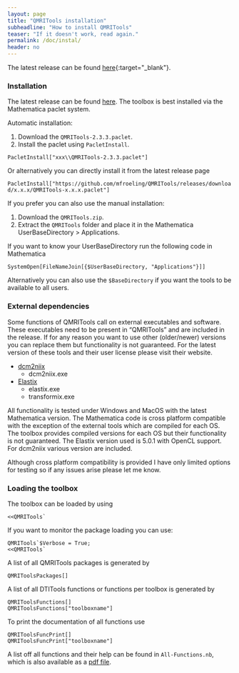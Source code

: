 ```yaml
---
layout: page
title: "QMRITools installation"
subheadline: "How to install QMRITools"
teaser: "If it doesn't work, read again."
permalink: /doc/instal/
header: no
---
```


The latest release can be found [here](https://github.com/mfroeling/QMRITools/releases){:target="_blank"}.


### Installation

The latest release can be found [here](https://github.com/mfroeling/QMRITools/releases).
The toolbox is best installed via the Mathematica paclet system.  

Automatic installation:
1.	Download the `QMRITools-2.3.3.paclet`.
2.	Install the paclet using `PacletInstall`.

`PacletInstall["xxx\\QMRITools-2.3.3.paclet"]`  

Or alternatively you can directly install it from the latest release page

`PacletInstall["https://github.com/mfroeling/QMRITools/releases/download/x.x.x/QMRITools-x.x.x.paclet"]`


If you prefer you can also use the manual installation:
1.	Download the `QMRITools.zip`.
2.	Extract the `QMRITools` folder and place it in the Mathematica UserBaseDirectory &gt; Applications.

If you want to know your UserBaseDirectory run the following code in Mathematica

`SystemOpen[FileNameJoin[{$UserBaseDirectory, "Applications"}]]`

Alternatively you can also use the `$BaseDirectory` if you want the tools to be available to all users.


### External dependencies

Some functions of QMRITools call on external executables and software.
These executables need to be present in “QMRITools” and are included in
the release. If for any reason you want to use other (older/newer)
versions you can replace them but functionality is not guaranteed. For
the latest version of these tools and their user license please visit
their website.

-   [dcm2niix](https://github.com/rordenlab/dcm2niix/)
    -   dcm2niix.exe
-   [Elastix](http://elastix.isi.uu.nl/)
    -   elastix.exe
    -   transformix.exe

All functionality is tested under Windows and MacOS with the latest Mathematica
version. The Mathematica code is cross platform compatible with the
exception of the external tools which are compiled for each OS. The
toolbox provides compiled versions for each OS but their functionality
is not guaranteed. 
The Elastix version used is 5.0.1 with OpenCL support.
For dcm2niix various version are included. 

Although cross platform compatibility is provided I have only limited
options for testing so if any issues arise please let me know.


### Loading the toolbox

The toolbox can be loaded by using
	
	<<QMRITools` 

If you want to monitor the package loading you can use: 
	
	QMRITools`$Verbose = True;
	<<QMRITools`

A list of all QMRITools packages is generated by

    QMRIToolsPackages[]

A list of all DTITools functions or functions per toolbox is generated
by

    QMRIToolsFunctions[]
    QMRIToolsFunctions["toolboxname"]

To print the documentation of all functions use

    QMRIToolsFuncPrint[]
    QMRIToolsFuncPrint["toolboxname"]

A list off all functions and their help can be found in
`All-Functions.nb`, which is also available as a [pdf file](https://github.com/mfroeling/QMRITools/releases/download/2.0/All-Functions.pdf).